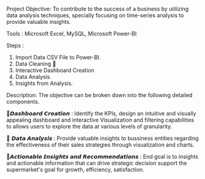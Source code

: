Project Objective:
To contribute to the success of a business by utilizing data analysis techniques, specially focusing on time-series analysis to provide valuable insights.

Tools :
Microsoft Excel, MySQL, Microsoft Power-BI 

Steps :
1. Import Data CSV File to Power-BI.
2. Data Cleaning 🧹 
3. Interactive Dashboard Creation 
4. Data Analysis.
5. Insights from Analysis.

Description:
The objective can be broken down into the following detailed components.

📍𝘿𝙖𝙨𝙝𝙗𝙤𝙖𝙧𝙙 𝘾𝙧𝙚𝙖𝙩𝙞𝙤𝙣 :
Identify the KPIs, design an intuitive and visually appealing dashboard and interactive Visualization and filtering capabilities to allows users to explore the data at various levels of granularity.

📍 𝘿𝙖𝙩𝙖 𝘼𝙣𝙖𝙡𝙮𝙨𝙞𝙨 :
Provide valuable insights to bussiness entities regarding the effectiveness of their sales strategies through visualization and charts.

📍𝘼𝙘𝙩𝙞𝙤𝙣𝙖𝙗𝙡𝙚 𝙄𝙣𝙨𝙞𝙜𝙝𝙩𝙨 𝙖𝙣𝙙 𝙍𝙚𝙘𝙤𝙢𝙢𝙚𝙣𝙙𝙖𝙩𝙞𝙤𝙣𝙨 :
End goal is to insights and actionable information that can drive strategic decision support the supermarket's goal for growth, efficiency, satisfaction.



